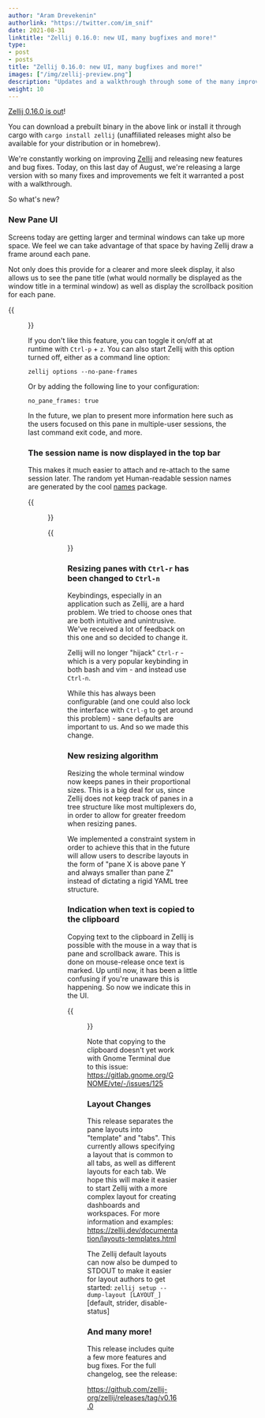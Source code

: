 ```yaml
---
author: "Aram Drevekenin"
authorlink: "https://twitter.com/im_snif"
date: 2021-08-31
linktitle: "Zellij 0.16.0: new UI, many bugfixes and more!"
type:
- post
- posts
title: "Zellij 0.16.0: new UI, many bugfixes and more!"
images: ["/img/zellij-preview.png"]
description: "Updates and a walkthrough through some of the many improvements in Zellij's latest release"
weight: 10
---
```


[Zellij 0.16.0 is out](https://github.com/zellij-org/zellij/releases/tag/v0.16.0)!

You can download a prebuilt binary in the above link or install it through cargo with `cargo install zellij` (unaffiliated releases might also be available for your distribution or in homebrew).

We're constantly working on improving [Zellij](https://github.com/zellij-org/zellij) and releasing new features and bug fixes. Today, on this last day of August, we're releasing a large version with so many fixes and improvements we felt it warranted a post with a walkthrough.

So what's new?

### New Pane UI
Screens today are getting larger and terminal windows can take up more space. We feel we can take advantage of that space by having Zellij draw a frame around each pane.

Not only does this provide for a clearer and more sleek display, it also allows us to see the pane title (what would normally be displayed as the window title in a terminal window) as well as display the scrollback position for each pane. 

{{<figure src="/img/sixteen-post-frames.png" class="center">}}

If you don't like this feature, you can toggle it on/off at at runtime with `Ctrl-p` + `z`. You can also start Zellij with this option turned off, either as a command line option:

`zellij options --no-pane-frames`

Or by adding the following line to your configuration:

`no_pane_frames: true`

In the future, we plan to present more information here such as the users focused on this pane in multiple-user sessions, the last command exit code, and more.

### The session name is now displayed in the top bar
This makes it much easier to attach and re-attach to the same session later. The random yet Human-readable session names are generated by the cool [names](https://crates.io/crates/names) package.

{{<figure src="/img/sixteen-post-session-name.png">}}

{{<figure src="/img/sixteen-post-list-sessions.png">}}

### Resizing panes with `Ctrl-r` has been changed to `Ctrl-n`
Keybindings, especially in an application such as Zellij, are a hard problem. We tried to choose ones that are both intuitive and unintrusive. We've received a lot of feedback on this one and so decided to change it.

Zellij will no longer "hijack" `Ctrl-r` - which is a very popular keybinding in both bash and vim - and instead use `Ctrl-n`.

While this has always been configurable (and one could also lock the interface with `Ctrl-g` to get around this problem) - sane defaults are important to us. And so we made this change.

### New resizing algorithm
Resizing the whole terminal window now keeps panes in their proportional sizes.
This is a big deal for us, since Zellij does not keep track of panes in a tree structure like most multiplexers do, in order to allow for greater freedom when resizing panes.

 We implemented a constraint system in order to achieve this that in the future will allow users to describe layouts in the form of "pane X is above pane Y and always smaller than pane Z" instead of dictating a rigid YAML tree structure.

### Indication when text is copied to the clipboard
Copying text to the clipboard in Zellij is possible with the mouse in a way that is pane and scrollback aware. This is done on mouse-release once text is marked. Up until now, it has been a little confusing if you're unaware this is happening. So now we indicate this in the UI.

{{<figure src="/img/sixteen-post-clipboard.png">}}

Note that copying to the clipboard doesn't yet work with Gnome Terminal due to this issue: https://gitlab.gnome.org/GNOME/vte/-/issues/125

### Layout Changes
This release separates the pane layouts into "template" and "tabs". This currently allows specifying a layout that is common to all tabs, as well as different layouts for each tab. We hope this will make it easier to start Zellij with a more complex layout for creating dashboards and workspaces. For more information and examples: https://zellij.dev/documentation/layouts-templates.html

The Zellij default layouts can now also be dumped to STDOUT to make it easier for layout authors to get started: `zellij setup --dump-layout [LAYOUT_]` [default, strider, disable-status]

### And many more!
This release includes quite a few more features and bug fixes. For the full changelog, see the release:

https://github.com/zellij-org/zellij/releases/tag/v0.16.0
